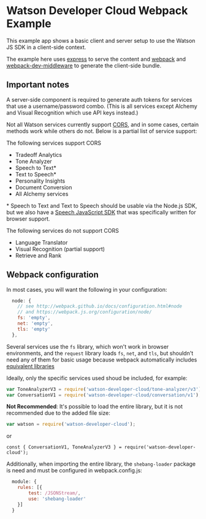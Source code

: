 # Watson Developer Cloud Webpack Example

This example app shows a basic client and server setup to use the Watson JS SDK in a client-side context.

The example here uses [express](http://expressjs.com/) to serve the content and [webpack](https://www.npmjs.com/package/webpack-dev-middleware) and
[webpack-dev-middleware](https://www.npmjs.com/package/webpack-dev-middleware) to generate the client-side bundle.

## Important notes

A server-side component is required to generate auth tokens for services that use a username/password combo.
(This is all services except Alchemy and Visual Recognition which use API keys instead.)

Not all Watson services currently support [CORS](https://developer.mozilla.org/en-US/docs/Web/HTTP/Access_control_CORS),
and in some cases, certain methods work while others do not. Below is a partial list of service support:

The following services support CORS

 * Tradeoff Analytics
 * Tone Analyzer
 * Speech to Text*
 * Text to Speech*
 * Personality Insights
 * Document Conversion
 * All Alchemy services

\* Speech to Text and Text to Speech should be usable via the Node.js SDK, but we also have a [Speech JavaScript SDK](https://www.npmjs.com/package/watson-speech) that was specifically written for browser support.


The following services do not support CORS

 * Language Translator
 * Visual Recognition (partial support)
 * Retrieve and Rank


## Webpack configuration

In most cases, you will want the following in your configuration:


```js
  node: {
    // see http://webpack.github.io/docs/configuration.html#node
    // and https://webpack.js.org/configuration/node/
    fs: 'empty',
    net: 'empty',
    tls: 'empty'
  },
```

Several services use the `fs` library, which won't work in browser environments, and the `request` library loads `fs`,
`net`, and `tls`, but shouldn't need any of them for basic usage because webpack automatically includes
[equivalent libraries](https://www.npmjs.com/package/node-libs-browser)

Ideally, only the specific services used shoud be included, for example:

```js
var ToneAnalyzerV3 = require('watson-developer-cloud/tone-analyzer/v3');
var ConversationV1 = require('watson-developer-cloud/conversation/v1');
```

**Not Recommended**: It's possible to load the entire library, but it is not recommended due to the added file size:

```js
var watson = require('watson-developer-cloud');
```
or
```
const { ConversationV1, ToneAnalyzerV3 } = require('watson-developer-cloud');
```

Additionally, when importing the entire library, the `shebang-loader` package is need and must be configured
in webpack.config.js:

```js
  module: {
    rules: [{
        test: /JSONStream/,
        use: 'shebang-loader'
    }]
  }
```
